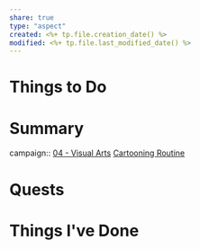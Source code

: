 ```yaml
---
share: true
type: "aspect"
created: <%+ tp.file.creation_date() %> 
modified: <%+ tp.file.last_modified_date() %>
---
```


# Things to Do

# Summary
campaign:: [04 - Visual Arts](./04%20-%20Visual%20Arts.md)
[Cartooning Routine](./Cartooning%20Routine.md)
# Quests

# Things I've Done